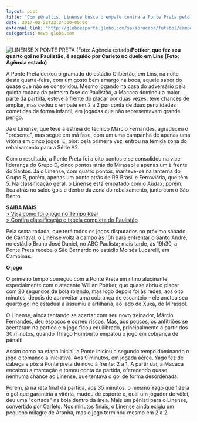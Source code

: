 ```yaml
---
layout: post
title: "Com pênaltis, Linense busca o empate contra a Ponte Preta pelo Paulistão"
date: 2017-02-22T22:24:00+00:00
external_link: "http://globoesporte.globo.com/sp/sorocaba/futebol/campeonato-paulista/noticia/2017/02/com-penaltis-linense-busca-o-empate-contra-ponte-preta-pelo-paulistao.html"
categories: news globo.com
---
```

 ![LINENSE X PONTE PRETA (Foto: Agência estado)](http://s2.glbimg.com/vDJTMz-m4oWaBm8GPbcP3jgEE3A=/542x0:3000x2057/320x268/s.glbimg.com/es/ge/f/original/2017/02/22/cdg20170222064.jpg "LINENSE X PONTE PRETA (Foto: Agência estado)")**Pottker, que fez seu quarto gol no Paulistão, é seguido por Carleto no duelo em Lins (Foto: Agência estado)**

A Ponte Preta deixou o gramado do estádio Gilbertão, em Lins, na noite desta quarta-feira, com um gosto bem amargo na boca, aquele sabor do quase que não se consolidou. Mesmo jogando na casa do adversário pela quinta rodada da primeira fase do Paulistão, a Macaca dominou a maior parte da partida, esteve à frente do placar por duas vezes, teve chances de ampliar, mas cedeu o empate em 2 a 2 por conta de duas penalidades cometidas de forma infantil, em jogadas que não representavam grande perigo.

Já o Linense, que teve a estreia do técnico Márcio Fernandes, agradeceu o "presente", mas segue em má fase, com um uma campanha de apenas uma vitória em cinco jogos. E, pior: pela primeira vez, entrou na temida zona do rebaixamento para a Série A2.

Com o resultado, a Ponte Preta foi a oito pontos e se consolidou na vice-liderança do Grupo D, cinco pontos atrás do Mirassol e apenas um à frente do Santos. Já o Linense, com quatro pontos, manteve-se na lanterna do Grupo B, porém, apenas um ponto atrás de RB Brasil e Ferroviária, que têm 5. Na classificação geral, o Linense está empatado com o Audax, porém, fica atrás no saldo gols e dentro da zona do rebaixamento, junto com o São Bento.

**SAIBA MAIS**  
[\> Veja como foi o jogo no Tempo Real](http://globoesporte.globo.com/sp/sorocaba/futebol/campeonato-paulista/jogo/22-02-2017/linense-ponte-preta/)  
[\> Confira classificação e tabela completa do Paulistão](http://globoesporte.globo.com/sp/futebol/campeonato-paulista/)

Pela sexta rodada, que terá todos os jogos disputados no próximo sábado de Carnaval, o Linense volta a campo às 10h para enfrentar o Santo André, no estádio Bruno José Daniel, no ABC Paulista; mais tarde, às 19h30, a Ponte Preta recebe o São Bernardo no estádio Moisés Lucarelli, em Campinas.

**O jogo**

O primeiro tempo começou com a Ponte Preta em ritmo alucinante, especialmente com o atacante Willian Pottker, que quase abriu o placar com 20 segundos de bola rolando, mas logo depois foi às redes, aos oito minutos, depois de aproveitar uma cobrança de escanteio – ele anotou seu quarto gol no estadual a assumiu a artilharia, ao lado de Xuxa, do Mirassol.

O Linense, ainda tentando se acertar com seu novo treinador, Márcio Fernandes, deu espaços e correu riscos. Mas, aos poucos, os anfitriões se acertaram na partida e o jogo ficou equilibrado, principalmente a partir dos 30 minutos, quando Thiago Humberto empatou o jogo em cobrança de pênalti.

Assim como na etapa inicial, a Ponte iniciou o segundo tempo dominando o jogo e tomando a iniciativa. Aos 9 minutos, em jogada aérea, Yago fez de cabeça e pôs a Ponte preta de novo à frente: 2 a 1. A partir daí, a Macaca encaixou a marcação e tomou conta da partida, oferecendo quase nenhuma chance ao Linense, que tentava o gol de forma desordenada.

Porém, já na reta final da partida, aos 35 minutos, o mesmo Yago que fizera o gol que garantiria a vitória, mudou de esporte e, qual um jogador de vôlei, deu uma "cortada" na bola dentro da área. Mais um pênlati para o Linense, convertido por Carleto. Nos minutos finais, o Linense ainda exigiu um pequeno milagre de Aranha, mas o jogo terminou mesmo em 2 a 2.


